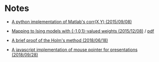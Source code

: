 Notes
=====

* [A python implementation of Matlab's corr(X,Y) (2015/09/08)](https://gist.github.com/okumakito/57dd95c78370cf5b0beb7752c9ad06ee)

* [Mapping to Ising models with {-1,0,1}-valued weights (2015/12/08)](../20151208/slide.html) / [pdf](../20151208/slide_dist.pdf)

* [A brief proof of the Holm's method (2018/06/18)](../20180618/memo.html)

* [A javascript implementation of mouse pointer for presentations (2018/09/28)](../20180928/demo.html)